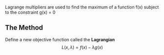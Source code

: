 Lagrange multipliers are used to find the maximum of a function f(x) subject to the constraint g(x) = 0

## The Method
Define a new objective function called the **Lagrangian** 
$$L(x,\lambda) = f(x) - \lambda g(x)$$